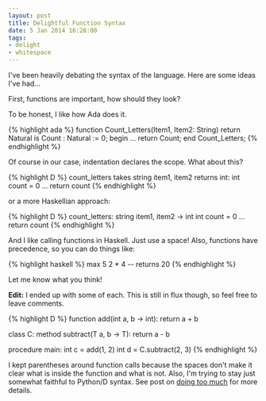 ```yaml
---
layout: post
title: Delightful Function Syntax
date: 5 Jan 2014 16:28:00
tags:
- delight
- whitespace
---
```


I've been heavily debating the syntax of the language. Here are some ideas I've had...

First, functions are important, how should they look?

To be honest, I like how Ada does it.

{% highlight ada %}
function Count_Letters(Item1, Item2: String) return Natural is
	Count : Natural := 0;
begin
	...
	return Count;
end Count_Letters;
{% endhighlight %}

Of course in our case, indentation declares the scope. What about this?

{% highlight D %}
count_letters takes string item1, item2 returns int:
	int count = 0
	...
	return count
{% endhighlight %}

or a more Haskellian approach:

{% highlight D %}
count_letters: string item1, item2 -> int
	int count = 0
	...
	return count
{% endhighlight %}

And I like calling functions in Haskell. Just use a space! Also, functions have precedence, so you can do things like:

{% highlight haskell %}
max 5 2 * 4 -- returns 20
{% endhighlight %}

Let me know what you think!

**Edit:** I ended up with some of each. This is still in flux though, so feel free to leave comments.

{% highlight D %}
function add(int a, b -> int):
	return a + b

class C:
	method subtract(T a, b -> T):
		return a - b

procedure main:
	int c = add(1, 2)
	int d = C.subtract(2, 3)
{% endhighlight %}

I kept parentheses around function calls because the spaces don't make it clear what is inside the function and what is not. Also, I'm trying to stay just somewhat faithful to Python/D syntax. See post on [doing too much](/2014/01/11/doing-too-much.html) for more details.
